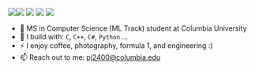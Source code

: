 [<img src="https://img.shields.io/badge/github-%2312100E.svg?&style=for-the-badge&logo=github&logoColor=white&color=black" />](https://github.com/piyush-jena)[<img src="https://img.shields.io/badge/Medium-12100E?style=for-the-badge&logo=medium&logoColor=white" />](https://medium.com/@_piyushjena)
[<img src="https://img.shields.io/badge/linkedin-%230077B5.svg?&style=for-the-badge&logo=linkedin&logoColor=white" />](https://www.linkedin.com/in/piyushjena/)
[<img src="https://img.shields.io/badge/instagram-%2312100E.svg?&style=for-the-badge&logo=instagram&color=405DE6" />](https://instagram.com/piyushsnomadlife) 
[<img src="https://img.shields.io/badge/Twitter-1DA1F2?style=for-the-badge&logo=twitter&logoColor=white" />](https://www.twitter.com/_piyushjena/)

- 🏢 MS in Computer Science (ML Track) student at Columbia University
- 🧰 I build with: `C`, `C++`, `C#`, `Python` ...
- ⚡ I enjoy coffee, photography, formula 1, and engineering :)
- 📫 Reach out to me: pj2400@columbia.edu
